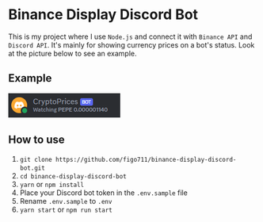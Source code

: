 # Binance Display Discord Bot

This is my project where I use `Node.js` and connect it with `Binance API` and `Discord API`. It's mainly for showing currency prices on a bot's status. Look at the picture below to see an example.

## Example

![](https://github.com/figo711/binance-display-discord-bot/blob/main/example.png)

## How to use

1. `git clone https://github.com/figo711/binance-display-discord-bot.git`
2. `cd binance-display-discord-bot`
3. `yarn` or `npm install`
4. Place your Discord bot token in the `.env.sample` file
5. Rename `.env.sample` to `.env`
6. `yarn start` or `npm run start`
